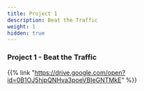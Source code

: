 ```yaml
---
title: Project 1    
description: Beat the Traffic
weight: 1
hidden: true
---
```


### Project 1 - Beat the Traffic

{{% link "https://drive.google.com/open?id=0B1OJ5hjpQNHva3poeVBIeGNTMkE" %}}
